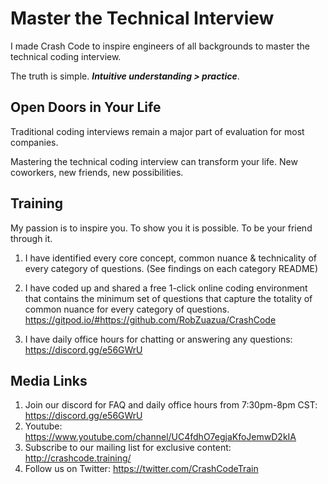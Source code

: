 # Master the Technical Interview

I made Crash Code to inspire engineers of all backgrounds to master the technical coding interview.

The truth is simple. ***Intuitive understanding > practice***.

## Open Doors in Your Life

Traditional coding interviews remain a major part of evaluation for most companies.

Mastering the technical coding interview can transform your life. New coworkers, new friends, new possibilities.

## Training 

My passion is to inspire you. To show you it is possible. To be your friend through it. 

1. I have identified every core concept, common nuance & technicality of every category of questions. (See findings on each category README)

2. I have coded up and shared a free 1-click online coding environment that contains the minimum set of questions that capture the totality of common nuance for every category of questions. https://gitpod.io/#https://github.com/RobZuazua/CrashCode

3. I have daily office hours for chatting or answering any questions: https://discord.gg/e56GWrU

## Media Links

1. Join our discord for FAQ and daily office hours from 7:30pm-8pm CST: https://discord.gg/e56GWrU
2. Youtube: https://www.youtube.com/channel/UC4fdhO7egjaKfoJemwD2kIA
3. Subscribe to our mailing list for exclusive content: http://crashcode.training/
4. Follow us on Twitter: https://twitter.com/CrashCodeTrain
